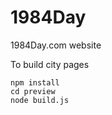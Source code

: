 1984Day
=======

1984Day.com website

To build city pages

```
npm install
cd preview
node build.js
```